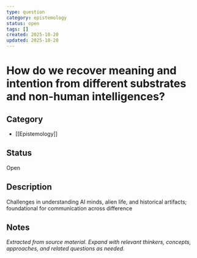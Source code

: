 ```yaml
---
type: question
category: epistemology
status: open
tags: []
created: 2025-10-20
updated: 2025-10-20
---
```


# How do we recover meaning and intention from different substrates and non-human intelligences?

## Category

- [[Epistemology]]

## Status

Open

## Description

Challenges in understanding AI minds, alien life, and historical artifacts; foundational for communication across difference

## Notes

*Extracted from source material. Expand with relevant thinkers, concepts, approaches, and related questions as needed.*
